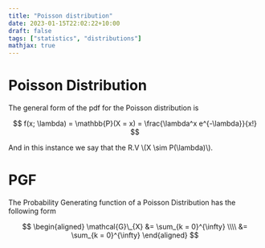 ```yaml
---
title: "Poisson distribution"
date: 2023-01-15T22:02:22+10:00
draft: false
tags: ["statistics", "distributions"]
mathjax: true 
---
```


# Poisson Distribution 


The general form of the pdf for the Poisson distribution is 

$$
f(x; \lambda)  = \mathbb{P}(X = x)  = \frac{\lambda^x e^{-\lambda}}{x!}
$$

And in this instance we say that the R.V \\(X \sim P(\lambda)\\). 

# PGF

The Probability Generating function of a Poisson Distribution has the following form  

$$
\begin{aligned}
\mathcal{G}\_{X} &= \sum_{k = 0}^{\infty} \\\\ 
                 &= \sum_{k = 0}^{\infty} 
\end{aligned}
$$


